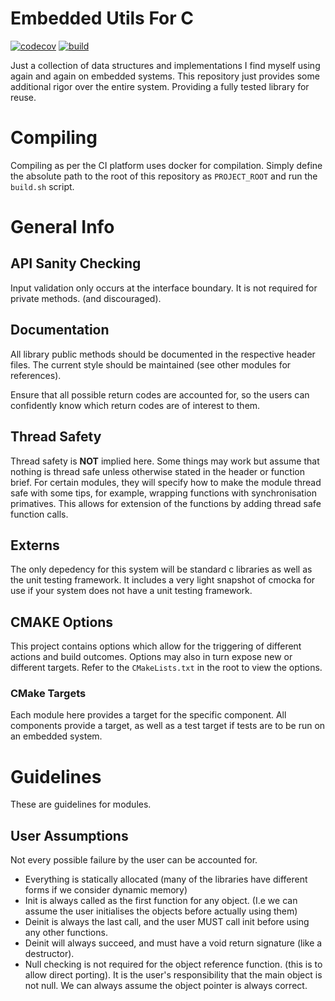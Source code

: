# Embedded Utils For C

[![codecov](https://codecov.io/gh/kenkaijie/c-embedded-utils/branch/master/graph/badge.svg?token=WY02IOEUE0)](https://codecov.io/gh/kenkaijie/c-embedded-utils)
[![build](https://github.com/kenkaijie/c-embedded-utils/actions/workflows/ci_runner.yml/badge.svg?branch=master)](https://github.com/kenkaijie/c-embedded-utils/actions/workflows/ci_runner.yml)

Just a collection of data structures and implementations I find myself using again and again on embedded systems. This repository just provides some additional rigor over the entire system. Providing a fully tested library for reuse.

# Compiling
Compiling as per the CI platform uses docker for compilation. Simply define the absolute path to the root of this repository as `PROJECT_ROOT` and run the `build.sh` script.

# General Info

## API Sanity Checking
Input validation only occurs at the interface boundary. It is not required for private methods. (and discouraged).

## Documentation
All library public methods should be documented in the respective header files. The current style should be maintained (see other modules for references).

Ensure that all possible return codes are accounted for, so the users can confidently know which return codes are of interest to them.

## Thread Safety
Thread safety is <b>NOT</b> implied here. Some things may work but assume that nothing is thread safe unless otherwise stated in the header or function brief. For certain modules, they will specify how to make the module thread safe with some tips, for example, wrapping functions with synchronisation primatives. This allows for extension of the functions by adding thread safe function calls.

## Externs
The only depedency for this system will be standard c libraries as well as the unit testing framework. It includes a very light snapshot of cmocka for use if your system does not have a unit testing framework. 

## CMAKE Options
This project contains options which allow for the triggering of different actions and build outcomes. Options may also in turn expose new or different targets. Refer to the `CMakeLists.txt` in the root to view the options.

### CMake Targets
Each module here provides a target for the specific component. All components provide a target, as well as a test target if tests are to be run on an embedded system.

# Guidelines
These are guidelines for modules.

## User Assumptions
Not every possible failure by the user can be accounted for.
- Everything is statically allocated (many of the libraries have different forms if we consider dynamic memory)
- Init is always called as the first function for any object. (I.e we can assume the user initialises the objects before actually using them)
- Deinit is always the last call, and the user MUST call init before using any other functions.
- Deinit will always succeed, and must have a void return signature (like a destructor).
- Null checking is not required for the object reference function. (this is to allow direct porting). It is the user's responsibility that the main object is not null. We can always assume the object pointer is always correct.

